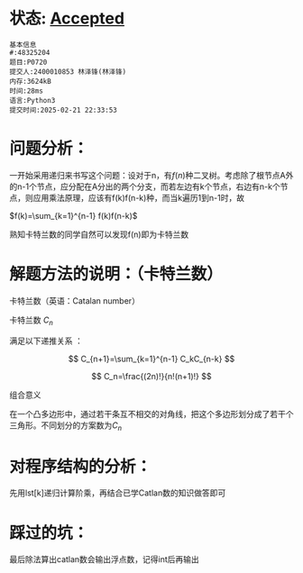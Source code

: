 # 状态: [Accepted](http://dsbpython.openjudge.cn/dspythonbook/solution/48325204/)

```
基本信息
#:48325204
题目:P0720
提交人:2400010853 林泽锋(林泽锋)
内存:3624kB
时间:28ms
语言:Python3
提交时间:2025-02-21 22:33:53
```

# 问题分析：

一开始采用递归来书写这个问题：设对于n，有$f(n)$种二叉树。考虑除了根节点A外的n-1个节点，应分配在A分出的两个分支，而若左边有k个节点，右边有n-k个节点，则应用乘法原理，应该有f(k)f(n-k)种，而当k遍历1到n-1时，故

$f(k)=\sum_{k=1}^{n-1} f(k)f(n-k)$

熟知卡特兰数的同学自然可以发现f(n)即为卡特兰数

# 解题方法的说明：（卡特兰数）

卡特兰数（英语：Catalan number）

卡特兰数
$C_n$

满足以下递推关系 ：
 
   $$
   C_{n+1}=\sum_{k=1}^{n-1} C_kC_{n-k}
   $$
   
   $$
   C_n=\frac{(2n)!}{n!(n+1)!}
   $$

组合意义

在一个凸多边形中，通过若干条互不相交的对角线，把这个多边形划分成了若干个三角形。不同划分的方案数为$C_n$

# 对程序结构的分析：

先用lst[k]递归计算阶乘，再结合已学Catlan数的知识做答即可

# 踩过的坑：

最后除法算出catlan数会输出浮点数，记得int后再输出
